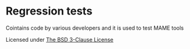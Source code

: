 # **Regression tests** #

Cointains code by various developers and it is used to test MAME tools

Licensed under [The BSD 3-Clause License](http://opensource.org/licenses/BSD-3-Clause)
